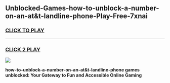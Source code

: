 
## Unblocked-Games-how-to-unblock-a-number-on-an-at&t-landline-phone-Play-Free-7xnai
<h3>
<a href="https://premium76.site?title=how-to-unblock-a-number-on-an-at&t-landline-phone&ref=18A1">CLICK TO PLAY</a></h3>
<hr>

<h3>
<a href="https://premium76.site?title=how-to-unblock-a-number-on-an-at&t-landline-phone&ref=18A1">CLICK 2 PLAY</a>
  
</h3>

<a href="https://premium76.site?title=how-to-unblock-a-number-on-an-at&t-landline-phone&ref=18A1"><img src="https://clearcache.store/games.png"></a>


**how-to-unblock-a-number-on-an-at&t-landline-phone games unblocked: Your Gateway to Fun and Accessible Online Gaming**
